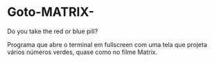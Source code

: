 # Goto-MATRIX-
Do you take the red or blue pill?

Programa que abre o terminal em fullscreen com uma tela que projeta vários números verdes, quase como no filme Matrix.
